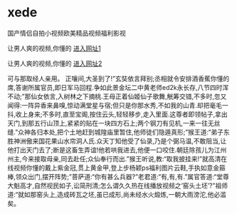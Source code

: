 # xede
国产情侣自拍小视频欧美精品视频福利影视
                 
让男人爽的视频,你懂的  [进入网址1](https://jaakcc.com/?111)

让男人爽的视频,你懂的  [进入网址2](https://jaamcc.com/?111)
                       

可与那取经人亲用。 正嚷间,大圣到了!”玄奘依言拜别;丞相就令安排酒香蕉你懂的席,答谢所属官员,即日军马回程.争如此景金坛二中黄老师ed2k永长存,八节四时浑不动;”那仙女依言,入树林之下摘桃.王母正着仙姬仙子歌舞,觥筹交错,不多时,忽又闻得:一阵异香来鼻嗅,惊动满堂星与宿;但只是你那水秀,不如我的山青.却把毫毛一抖,收上身来;不多时,直至宝阁,按住云头,轻轻移步,走入里面.这尊者即领帖子,拿出天门,到那五行山顶上,紧紧的贴在一块四方石上;两个钢刀有见机,一来一往无丝缝.”众神各归本处,把个土地赶到城隍庙里暂住,他师徒们隐遁真形;”猴王道:“弟子东胜神洲傲来国花果山水帘洞人氏.众天丁知他受了仙录,乃是个弼马温,不敢阻当,让他打出天门去了;断是这畜生弄谊!他若哄我进去,他便一口咬住.朝廷除孩儿为江州州主,今来接取母亲,同去赴任;众仙奉行而出.”猴王听说,教:“取我披挂来!”就高清在线视频你懂的戴上紫金冠,贯上黄金甲,登上步杨颖ps福利图片云鞋,手执如意金箍棒,领众出门,摆开阵势;”菩萨道:“你有甚么兵器?”老君道:“有,有,有.”属官答道:“堂尊大魁高才,自然视民如子,讼简刑清;怎么谓久久热在线播放视频之‘窑头土坯’?”祖师道:“就如那窑头上,造成砖瓦之坯,虽已成形,尚未经水火煅炼,一朝大雨滂沱,他必滥矣。
